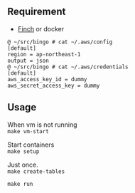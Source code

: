 ## Requirement

- [Finch](https://github.com/runfinch/finch/releases) or docker

```
@ ~/src/bingo # cat ~/.aws/config
[default]
region = ap-northeast-1
output = json
@ ~/src/bingo # cat ~/.aws/credentials
[default]
aws_access_key_id = dummy
aws_secret_access_key = dummy
```

## Usage

When vm is not running  
`make vm-start`

Start containers  
`make setup`

Just once.  
`make create-tables`

`make run`